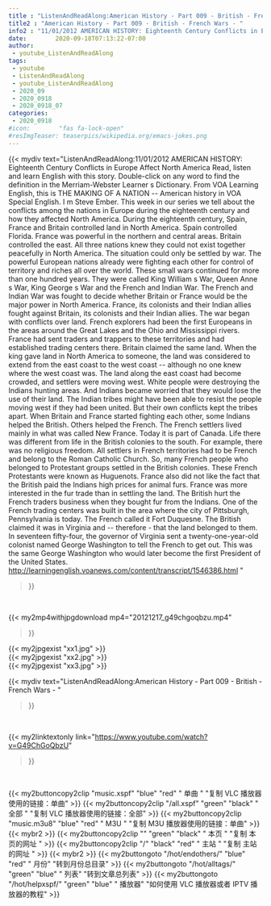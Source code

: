 ```yaml
---
title : "ListenAndReadAlong:American History - Part 009 - British - French Wars - "
title2 : "American History - Part 009 - British - French Wars - "
info2 : "11/01/2012 AMERICAN HISTORY: Eighteenth Century Conflicts in Europe Affect North America Read, listen and learn English with this story. Double-click on any word to find the definition in the Merriam-Webster Learner s Dictionary. From VOA Learning English, this is THE MAKING OF A NATION -- American history in VOA Special English. I m Steve Ember.   This week in our series we tell about the conflicts among the nations in Europe during the eighteenth century and how they affected North America.                                                         During the eighteenth century, Spain, France and Britain controlled land in North America. Spain controlled Florida. France was powerful in the northern and central areas. Britain controlled the east. All three nations knew they could not exist together peacefully in North America. The situation could only be settled by war.   The powerful European nations already were fighting each other for control of territory and riches all over the world. These small wars continued for more than one hundred years. They were called King William s War, Queen Anne s War, King George s War and the French and Indian War.   The French and Indian War was fought to decide whether Britain or France would be the major power in North America. France, its colonists and their Indian allies fought against Britain, its colonists and their Indian allies.   The war began with conflicts over land. French explorers had been the first Europeans in the areas around the Great Lakes and the Ohio and Mississippi rivers. France had sent traders and trappers to these territories and had established trading centers there.   Britain claimed the same land. When the king gave land in North America to someone, the land was considered to extend from the east coast to the west coast -- although no one knew where the west coast was. The land along the east coast had become crowded, and settlers were moving west. White people were destroying the Indians  hunting areas. And Indians became worried that they would lose the use of their land.   The Indian tribes might have been able to resist the people moving west if they had been united. But their own conflicts kept the tribes apart. When Britain and France started fighting each other, some Indians helped the British. Others helped the French.   The French settlers lived mainly in what was called New France. Today it is part of Canada. Life there was different from life in the British colonies to the south. For example, there was no religious freedom. All settlers in French territories had to be French and belong to the Roman Catholic Church. So, many French people who belonged to Protestant groups settled in the British colonies. These French Protestants were known as Huguenots.   France also did not like the fact that the British paid the Indians high prices for animal furs. France was more interested in the fur trade than in settling the land. The British hurt the French traders  business when they bought fur from the Indians.   One of the French trading centers was built in the area where the city of Pittsburgh, Pennsylvania is today. The French called it Fort Duquesne. The British claimed it was in Virginia and -- therefore - that the land belonged to them. In seventeen fifty-four, the governor of Virginia sent a twenty-one-year-old colonist named George Washington to tell the French to get out. This was the same George Washington who would later become the first President of the United States. http://learningenglish.voanews.com/content/transcript/1546386.html "
date:        2020-09-18T07:13:22-07:00
author:
 - youtube_ListenAndReadAlong
tags:
 - youtube
 - ListenAndReadAlong
 - youtube_ListenAndReadAlong
 - 2020_09
 - 2020_0918
 - 2020_0918_07
categories:
 - 2020_0918
#icon:        "fas fa-lock-open"
#resImgTeaser: teaserpics/wikipedia.org/emacs-jokes.png
---
```


{{< mydiv text="ListenAndReadAlong:11/01/2012 AMERICAN HISTORY: Eighteenth Century Conflicts in Europe Affect North America Read, listen and learn English with this story. Double-click on any word to find the definition in the Merriam-Webster Learner s Dictionary. From VOA Learning English, this is THE MAKING OF A NATION -- American history in VOA Special English. I m Steve Ember.   This week in our series we tell about the conflicts among the nations in Europe during the eighteenth century and how they affected North America.                                                         During the eighteenth century, Spain, France and Britain controlled land in North America. Spain controlled Florida. France was powerful in the northern and central areas. Britain controlled the east. All three nations knew they could not exist together peacefully in North America. The situation could only be settled by war.   The powerful European nations already were fighting each other for control of territory and riches all over the world. These small wars continued for more than one hundred years. They were called King William s War, Queen Anne s War, King George s War and the French and Indian War.   The French and Indian War was fought to decide whether Britain or France would be the major power in North America. France, its colonists and their Indian allies fought against Britain, its colonists and their Indian allies.   The war began with conflicts over land. French explorers had been the first Europeans in the areas around the Great Lakes and the Ohio and Mississippi rivers. France had sent traders and trappers to these territories and had established trading centers there.   Britain claimed the same land. When the king gave land in North America to someone, the land was considered to extend from the east coast to the west coast -- although no one knew where the west coast was. The land along the east coast had become crowded, and settlers were moving west. White people were destroying the Indians  hunting areas. And Indians became worried that they would lose the use of their land.   The Indian tribes might have been able to resist the people moving west if they had been united. But their own conflicts kept the tribes apart. When Britain and France started fighting each other, some Indians helped the British. Others helped the French.   The French settlers lived mainly in what was called New France. Today it is part of Canada. Life there was different from life in the British colonies to the south. For example, there was no religious freedom. All settlers in French territories had to be French and belong to the Roman Catholic Church. So, many French people who belonged to Protestant groups settled in the British colonies. These French Protestants were known as Huguenots.   France also did not like the fact that the British paid the Indians high prices for animal furs. France was more interested in the fur trade than in settling the land. The British hurt the French traders  business when they bought fur from the Indians.   One of the French trading centers was built in the area where the city of Pittsburgh, Pennsylvania is today. The French called it Fort Duquesne. The British claimed it was in Virginia and -- therefore - that the land belonged to them. In seventeen fifty-four, the governor of Virginia sent a twenty-one-year-old colonist named George Washington to tell the French to get out. This was the same George Washington who would later become the first President of the United States. http://learningenglish.voanews.com/content/transcript/1546386.html "
>}}
<br>


{{< my2mp4withjpgdownload mp4="20121217_g49chgoqbzu.mp4"
>}}

{{< my2jpgexist "xx1.jpg" >}}<br>
{{< my2jpgexist "xx2.jpg" >}}<br>
{{< my2jpgexist "xx3.jpg" >}}<br>



{{< mydiv text="ListenAndReadAlong:American History - Part 009 - British - French Wars - "
>}}
<br>

{{< my2linktextonly link="https://www.youtube.com/watch?v=G49ChGoQbzU"
>}}


<br>

{{< my2buttoncopy2clip "music.xspf"        "blue"   "red"    " 单曲 "  "复制 VLC 播放器使用的链接：单曲" >}} {{< my2buttoncopy2clip "/all.xspf"         "green"  "black"  " 全部 "  "复制 VLC 播放器使用的链接：全部" >}} {{< my2buttoncopy2clip "music.m3u8"        "blue"   "red"    " M3U  "    "复制 M3U 播放器使用的链接：单曲" >}} {{< mybr2 >}} {{< my2buttoncopy2clip ""                  "green"  "black"  " 本页 "    "复制 本页的网址 " >}} {{< my2buttoncopy2clip "/"                 "black"  "red"    " 主站 "    "复制 主站的网址 " >}} {{< mybr2 >}} {{< my2buttongoto      "/hot/endothers/"   "blue"   "red"    " 月份"   "转到月份总目录" >}} {{< my2buttongoto      "/hot/alltags/"     "green"  "blue"   " 列表"   "转到文章总列表" >}} {{< my2buttongoto      "/hot/helpxspf/"    "green"  "blue"   " 播放器" "如何使用 VLC 播放器或者 IPTV 播放器的教程" >}} 
